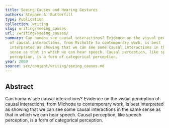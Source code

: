 ```yaml
---
title: Seeing Causes and Hearing Gestures
authors: Stephen A. Butterfill
type: Publication
collection: writing
slug: writing/seeing_causes
url: /writing/seeing_causes/
summary: Can humans see causal interactions? Evidence on the visual perception
  of causal interactions, from Michotte to contemporary work, is best
  interpreted as showing that we can see some causal interactions in the same
  sense as that in which we can hear speech. Causal perception, like speech
  perception, is a form of categorical perception.
year: 2009
source: src/content/writing/seeing_causes.md
---
```


## Abstract

Can humans see causal interactions? Evidence on the visual perception of causal interactions, from Michotte to contemporary work, is best interpreted as showing that we can see some causal interactions in the same sense as that in which we can hear speech. Causal perception, like speech perception, is a form of categorical perception.
